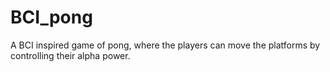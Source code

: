 # BCI_pong
A BCI inspired game of pong, where the players can move the platforms by controlling their alpha power. 
